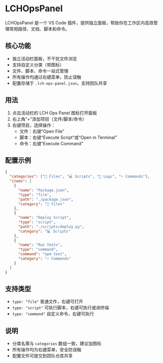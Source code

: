 # LCHOpsPanel

LCHOpsPanel 是一个 VS Code 插件，提供独立面板，帮助你在工作区内高效管理常用路径、文档、脚本和命令。

## 核心功能
- 独立活动栏面板，不干扰文件浏览
- 支持自定义分类（带图标）
- 文件、脚本、命令一站式管理
- 所有操作均通过右键菜单，防止误触
- 配置存储于 `.lch-ops-panel.json`，支持团队共享

## 用法
1. 点击活动栏的 LCH Ops Panel 图标打开面板
2. 右上角“+”添加项目（文件/脚本/命令）
3. 右键项目，选择操作：
   - 文件：右键“Open File”
   - 脚本：右键“Execute Script”或“Open in Terminal”
   - 命令：右键“Execute Command”

## 配置示例
```json
{
  "categories": ["📁 Files", "💻 Scripts", "📝 Logs", "⚡ Commands"],
  "items": [
    {
      "name": "Package.json",
      "type": "file",
      "path": "./package.json",
      "category": "📁 Files"
    },
    {
      "name": "Deploy Script",
      "type": "script",
      "path": "./scripts/deploy.py",
      "category": "💻 Scripts"
    },
    {
      "name": "Run Tests",
      "type": "command",
      "command": "npm test",
      "category": "⚡ Commands"
    }
  ]
}
```

## 支持类型
- `type: "file"`    普通文件，右键可打开
- `type: "script"`  可执行脚本，右键可执行或进终端
- `type: "command"` 自定义命令，右键可执行

## 说明
- 分类名需与 `categories` 数组一致，建议加图标
- 所有操作均为右键菜单，安全防误触
- 配置文件可提交到团队仓库共享
